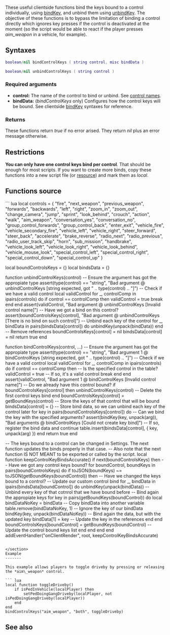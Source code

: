 <lowercasetitle></lowercasetitle>

These useful clientside functions bind the keys bound to a control individually, using [bindKey](/docs/bindKey.md "wikilink"), and unbind them using [unbindKey](/unbindKey.md "wikilink"). The objective of these functions is to bypass the limitation of binding a control directly which ignores key presses if the control is deactivated at the moment (so the script would be able to react if the player presses *aim\_weapon* in a vehicle, for example).

Syntaxes
--------

``` lua
boolean/nil bindControlKeys ( string control, misc bindData )
```

``` lua
boolean/nil unbindControlKeys ( string control )
```

### Required arguments

-   **control:** The name of the control to bind or unbind. See [control names](/docs/control_names.md "wikilink").
-   **bindData:** (*bindControlKeys* only) Configures how the control keys will be bound. See clientside [bindKey](/docs/bindKey.md "wikilink") syntaxes for reference.

### Returns

These functions return *true* if no error arised. They return *nil* plus an error message otherwise.

Restrictions
------------

**You can only have one control keys bind per control**. That should be enough for most scripts. If you want to create more binds, copy these functions into a new script file (or [resource](/docs/resource.md "wikilink")) and mark them as *local*.

Functions source
----------------

<section name="Clientside script" class="client" show="true">
``` lua
local controls = { "fire", "next_weapon", "previous_weapon", "forwards", "backwards", "left", "right", "zoom_in", "zoom_out",
 "change_camera", "jump", "sprint", "look_behind", "crouch", "action", "walk", "aim_weapon", "conversation_yes", "conversation_no",
 "group_control_forwards", "group_control_back", "enter_exit", "vehicle_fire", "vehicle_secondary_fire", "vehicle_left", "vehicle_right",
 "steer_forward", "steer_back", "accelerate", "brake_reverse", "radio_next", "radio_previous", "radio_user_track_skip", "horn", "sub_mission",
 "handbrake", "vehicle_look_left", "vehicle_look_right", "vehicle_look_behind", "vehicle_mouse_look", "special_control_left", "special_control_right",
 "special_control_down", "special_control_up" }

local boundControlsKeys = {}
local bindsData = {}

function unbindControlKeys(control)
    -- Ensure the argument has got the appropiate type
    assert(type(control) == "string", "Bad argument @ unbindControlKeys [string expected, got " .. type(control) .. "]")
    -- Check if we have a valid control
    local validControl
    for _, controlComp in ipairs(controls) do
        if control == controlComp then
            validControl = true
            break
        end
    end
    assert(validControl, "Bad argument @ unbindControlKeys [Invalid control name]")
    -- Have we got a bind on this control?
    assert(boundControlsKeys[control], "Bad argument @ unbindControlKeys [There is no bind on such control]")
    -- Unbind each key of the control
    for _, bindData in pairs(bindsData[control]) do
        unbindKey(unpack(bindData))
    end
    -- Remove references
    boundControlsKeys[control] = nil
    bindsData[control] = nil
    return true
end

function bindControlKeys(control, ...)
    -- Ensure the argument has got the appropiate type
    assert(type(control) == "string", "Bad argument 1 @ bindControlKeys [string expected, got " .. type(control) .. "]")
    -- Check if we have a valid control
    local validControl
    for _, controlComp in ipairs(controls) do
        if control == controlComp then -- Is the specified control in the table?
            validControl = true -- If so, it's a valid control
            break
        end
    end
    assert(validControl, "Bad argument 1 @ bindControlKeys [Invalid control name]")
    -- Do we already have this control bound?
    if boundControlsKeys[control] then
        unbindControlKeys(control) -- Delete the first control keys bind
    end
    boundControlsKeys[control] = getBoundKeys(control) -- Store the keys of that control that will be bound
    bindsData[control] = {} -- Store bind data, so we can unbind each key of the control later
    for key in pairs(boundControlsKeys[control]) do
        -- Can we bind the key with the specified arguments?
        assert(bindKey(key, unpack(arg)), "Bad arguments @ bindControlKeys [Could not create key bind]")
        -- If so, register the bind data and continue
        table.insert(bindsData[control], { key, unpack(arg) })
    end
    return true
end

-- The keys bound to a control can be changed in Settings. The next function updates the binds properly in that case.
-- Also note that the next function IS NOT MEANT to be exported or called by the script.
local function keepControlKeyBindsAccurate()
    if next(boundControlsKeys) then -- Have we got any control keys bound?
        for boundControl, boundKeys in pairs(boundControlsKeys) do
            if toJSON(boundKeys) ~= toJSON(getBoundKeys(boundControl)) then -- Have we changed the keys bound to a control?
                -- Update our custom control bind
                for _, bindData in ipairs(bindsData[boundControl]) do
                    unbindKey(unpack(bindData)) -- Unbind every key of that cotnrol that we have bound before
                    -- Bind again the appropiate keys
                    for key in pairs(getBoundKeys(boundControl)) do
                        local bindDataNoKey = bindData -- Copy bindData into another variable
                        table.remove(bindDataNoKey, 1) -- Ignore the key of our bindData
                        bindKey(key, unpack(bindDataNoKey)) -- Bind again the data, but with the updated key
                        bindData[1] = key -- Update the key in the references
                    end
                end
                boundControlsKeys[boundControl] = getBoundKeys(boundControl) -- Update the control bound keys list
            end
        end
    end
end
addEventHandler("onClientRender", root, keepControlKeyBindsAccurate)
```

</section>
Example
-------

This example allows players to toggle driveby by pressing or releasing the *aim\_weapon* control.

``` lua
local function toggleDriveby()
    if isPedInVehicle(localPlayer) then
        setPedDoingGangDriveby(localPlayer, not isPedDoingGangDriveby(localPlayer))
    end
end
bindControlKeys("aim_weapon", "both", toggleDriveby)
```

See also
--------
